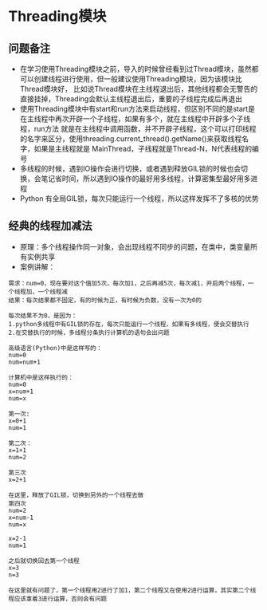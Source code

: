 # Threading模块

## 问题备注
* 在学习使用Threading模块之前，导入的时候曾经看到过Thread模块，虽然都可以创建线程进行使用，但一般建议使用Threading模块，因为该模块比Thread模块好，
比如说Thread模块在主线程退出后，其他线程都会无警告的直接挂掉，Threading会默认主线程退出后，重要的子线程完成后再退出
* 使用Threading模块中有start和run方法来启动线程，但区别不同的是start是在主线程中再次开辟一个子线程，如果有多个，就在主线程中开辟多个子线程，run方法
就是在主线程中调用函数，并不开辟子线程，这个可以打印线程的名字来区分，使用threading.current_thread().getName()来获取线程名字，如果是主线程就是
MainThread，子线程就是Thread-N，N代表线程的编号
* 多线程的时候，遇到IO操作会进行切换，或者遇到释放GIL锁的时候也会切换，会笔记省时间，所以遇到IO操作的最好用多线程，计算密集型最好用多进程
* Python 有全局GIL锁，每次只能运行一个线程，所以这样发挥不了多核的优势


## 经典的线程加减法
* 原理：多个线程操作同一对象，会出现线程不同步的问题，在类中，类变量所有实例共享
* 案例讲解：
```
需求：num=0，现在要对这个值加5次，每次加1，之后再减5次，每次减1，开启两个线程，一个线程加，一个线程减
结果：每次结果都不固定，有的时候为正，有时候为负数，没有一次为0的

每次结果不为0，是因为：
1.python多线程中有GIL锁的存在，每次只能运行一个线程，如果有多线程，便会交替执行
2.在交替执行的时候，多线程分条执行计算机的语句会出问题

高级语言(Python)中是这样写的：
num=0 
num=num+1

计算机中是这样执行的：
num=0
x=num+1
num=x

第一次:
x=0+1
num=1

第二次：
x=1+1
num=2

第三次
x=2+1

在这里，释放了GIL锁，切换到另外的一个线程去做
第四次
num=2
x=num-1
num=x

x=2-1
num=1

之后就切换回去第一个线程
x=3
n=3

在这里就有问题了，第一个线程用2进行了加1，第二个线程又在使用2进行运算，其实第二个线程应该拿着3进行运算，否则会有问题
```



